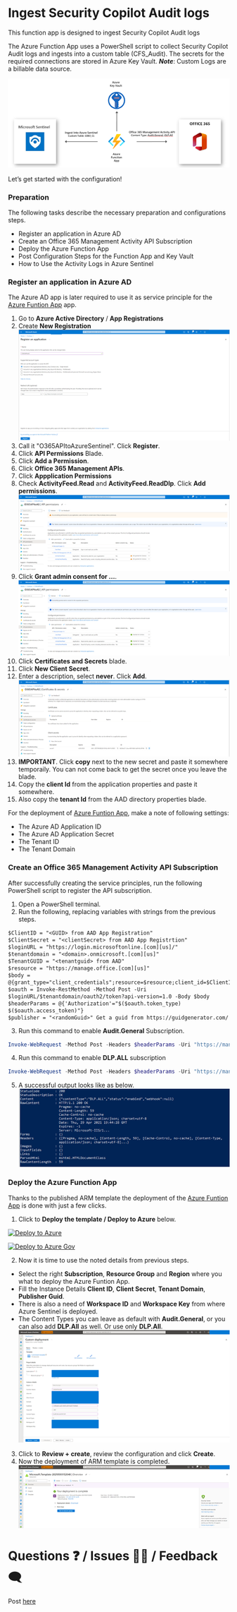 # Ingest Security Copilot Audit logs
This function app is designed to ingest Security Copilot Audit logs

The Azure Function App uses a PowerShell script to collect Security Copilot Audit logs and ingests into a custom table (CFS_Audit). The secrets for the required connections are stored in Azure Key Vault. 
***Note***: Custom Logs are a billable data source.

![Function App](./images/Picture1.png)<br>

Let’s get started with the configuration! 

### Preparation 
The following tasks describe the necessary preparation and configurations steps. 
- Register an application in Azure AD 
- Create an Office 365 Management Activity API Subscription 
- Deploy the Azure Function App 
- Post Configuration Steps for the Function App and Key Vault 
- How to Use the Activity Logs in Azure Sentinel 

### Register an application in Azure AD 
The Azure AD app is later required to use it as service principle for the [Azure Funtion App](https://github.com/Azure/Azure-Sentinel/tree/master/DataConnectors/O365%20Data) app. 

1. Go to **Azure Active Directory** / **App Registrations**
2. Create **New Registration**<br>
![App Registration](./images/Picture2.png)<br>
3. Call it "O365APItoAzureSentinel".  Click **Register**.
4. Click **API Permissions** Blade.
5. Click **Add a Permission**.  
6. Click **Office 365 Management APIs**.
7. Click **Appplication Permissions**
8. Check **ActivityFeed.Read** and **ActivityFeed.ReadDlp**.  Click **Add permissions**.<br>
![Permissions](./images/Picture5.png)<br>
9. Click **Grant admin consent for ...**.<br>
![Admin Consent](./images/Picture6.png)<br>
10. Click **Certificates and Secrets** blade.
11. Click **New Client Secret**.
12. Enter a description, select **never**.  Click **Add**.<br>
![Secret](./images/Picture3.png)<br>
13. **IMPORTANT**.  Click **copy** next to the new secret and paste it somewhere temporaily.  You can not come back to get the secret once you leave the blade.
14. Copy the **client Id** from the application properties and paste it somewhere.
15. Also copy the **tenant Id** from the AAD directory properties blade.

For the deployment of [Azure Funtion App](https://github.com/sreedharande/IngestOffice365AuditLogs), make a note of following settings: 
- The Azure AD Application ID 
- The Azure AD Application Secret 
- The Tenant ID 
- The Tenant Domain 

### Create an Office 365 Management Activity API Subscription 
After successfully creating the service principles, run the following PowerShell script to register the API subscription.
1. Open a PowerShell terminal.
2. Run the following, replacing variables with strings from the previous steps.
```powerhshell
$ClientID = "<GUID> from AAD App Registration"
$ClientSecret = "<clientSecret> from AAD App Registrtion"
$loginURL = "https://login.microsoftonline.[com][us]/"
$tenantdomain = "<domain>.onmicrosoft.[com][us]"
$TenantGUID = "<tenantguid> from AAD"
$resource = "https://manage.office.[com][us]"
$body = @{grant_type="client_credentials";resource=$resource;client_id=$ClientID;client_secret=$ClientSecret}
$oauth = Invoke-RestMethod -Method Post -Uri $loginURL/$tenantdomain/oauth2/token?api-version=1.0 -Body $body
$headerParams = @{'Authorization'="$($oauth.token_type) $($oauth.access_token)"} 
$publisher = "<randomGuid>" Get a guid from https://guidgenerator.com/
```
3. Run this command to enable **Audit.General** Subscription. 
```powershell
Invoke-WebRequest -Method Post -Headers $headerParams -Uri "https://manage.office.[com][us]/api/v1.0/$tenantGuid/activity/feed/subscriptions/start?contentType=Audit.General&PublisherIdentifier=$Publisher"
```
4. Run this command to enable **DLP.ALL** subscription
```powershell
Invoke-WebRequest -Method Post -Headers $headerParams -Uri "https://manage.office.[com][us]/api/v1.0/$tenantGuid/activity/feed/subscriptions/start?contentType=DLP.ALL&PublisherIdentifier=$Publisher"
```
5. A successful output looks like as below. <br>
![Output](./images/Picture7.png)<br>

### Deploy the Azure Function App 
Thanks to the published ARM template the deployment of the [Azure Funtion App](https://github.com/sreedharande/IngestOffice365AuditLogs) is done with just a few clicks. 
1. Click to **Deploy the template / Deploy to Azure** below.

[![Deploy to Azure](https://aka.ms/deploytoazurebutton)](https://portal.azure.com/#create/Microsoft.Template/uri/https%3A%2F%2Fraw.githubusercontent.com%2Fsreedharande%2FIngestOffice365AuditLogs%2Fmain%2Fazuredeploy.json)

[![Deploy to Azure Gov](https://aka.ms/deploytoazuregovbutton)](https://portal.azure.us/#create/Microsoft.Template/uri/https%3A%2F%2Fraw.githubusercontent.com%2Fsreedharande%2FIngestOffice365AuditLogs%2Fmain%2Fazuredeploy.json)

2. Now it is time to use the noted details from previous steps.  
- Select the right **Subscription**, **Resource Group** and **Region** where you what to deploy the Azure Funtion App.  
- Fill the Instance Details **Client ID**, **Client Secret**, **Tenant Domain**, **Publisher Guid**.  
- There is also a need of **Workspace ID** and **Workspace Key** from where Azure Sentinel is deployed. 
- The Content Types you can leave as default with **Audit.General**, or you can also add **DLP.All** as well. Or use only **DLP.All**. 
![Deployment](./images/Picture9.png)
3. Click to **Review + create**, review the configuration and click **Create**. 
4. Now the deployment of ARM template is completed. 
![Complete](./images/Picture10.png)

# Questions ❓ / Issues 🙋‍♂️ / Feedback 🗨
Post [here]()
